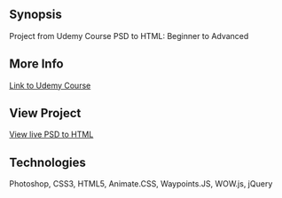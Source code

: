 ## Synopsis

Project from Udemy Course PSD to HTML: Beginner to Advanced

## More Info

[Link to Udemy Course](https://www.udemy.com/psd-to-html5-beginner-to-advanced/learn/v4/overview)



## View Project
[View live PSD to HTML](https://saracarlile.github.io/PSD-to-HTML/)

## Technologies
Photoshop, CSS3, HTML5, Animate.CSS, Waypoints.JS, WOW.js, jQuery